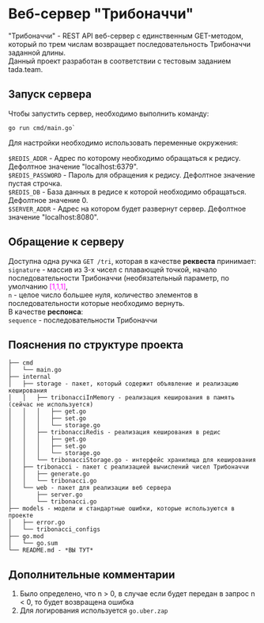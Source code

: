 <h1>Веб-сервер "Трибоначчи"</h1>

"Трибоначчи" - REST API веб-сервер с единственным GET-методом, который по трем числам возвращает последовательность Трибоначчи заданной длины.\
Данный проект разработан в соответствии с тестовым заданием tada.team.

<h2>Запуск сервера</h2>

Чтобы запустить сервер, необходимо выполнить команду:

```
go run cmd/main.go`
```

Для настройки необходимо использовать переменные окружения:

`$REDIS_ADDR` - Адрес по которому необходимо обращаться к редису. Дефолтное значение "localhost:6379".\
`$REDIS_PASSWORD` - Пароль для обращения к редису. Дефолтное значение пустая строчка.\
`$REDIS_DB` - База данных в редисе к которой необходимо обращаться. Дефолтное значение 0.\
`$SERVER_ADDR` - Адрес на котором будет развернут сервер. Дефолтное значение "localhost:8080".

<h2>Обращение к серверу</h2>

Доступна одна ручка `GET /tri`, которая в качестве **реквеста** принимает:\
`signature` - массив из 3-х чисел с плавающей точкой, начало последовательности Трибоначчи (необязательный параметр, по умолчанию <font color="magenta">[1,1,1]</font>,\
`n` - целое число большее нуля, количество элементов в последовательности которые необходимо вернуть.\
В качестве **респонса**:\
`sequence` - последовательности Трибоначчи

<h2>Пояснения по структуре проекта</h2>

```
├── cmd
│   └── main.go
├── internal
│   ├── storage - пакет, который содержит объявление и реализацию кеширования
│   │   ├── tribonacciInMemory - реализация кеширования в память (сейчас не используется)
│   │   │   ├── get.go
│   │   │   ├── set.go
│   │   │   └── storage.go
│   │   ├── tribonacciRedis - реализация кеширования в редис
│   │   │   ├── get.go
│   │   │   ├── set.go
│   │   │   └── storage.go
│   │   └── tribonacciStorage.go - интерфейс хранилища для кеширования
│   ├── tribonacci - пакет с реализацией вычислений чисел Трибоначчи
│   │   ├── generate.go
│   │   └── tribonacci.go
│   └── web - пакет для реализации веб сервера
│       ├── server.go
│       └── tribonacci.go
├── models - модели и стандартные ошибки, которые используются в проекте 
│   ├── error.go
│   └── tribonacci_configs
├── go.mod
│   └── go.sum
└── README.md - *ВЫ ТУТ*
```

<h2>Дополнительные комментарии</h2>

1) Было определено, что n > 0, в случае если будет передан в запрос n < 0, то будет возвращена ошибка
2) Для логирования используется `go.uber.zap`
